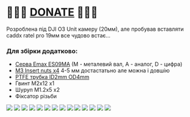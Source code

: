 
# 🍩🍩🍩 [DONATE](https://send.monobank.ua/jar/8GPxyGjM8E) 🍩🍩🍩


Розроблена під DJI O3 Unit камеру (20мм), але пробував вставляти caddx ratel pro 19мм все чудово встає...

### Для збірки додатково:
- [Серва Emax ES09MA](https://vi.aliexpress.com/item/4000975385342.html) (M - металевий вал, A - аналог, D - цифра)
- [M3 Insert nuts x4](https://vi.aliexpress.com/item/1005003582355741.html) 4-5 мм достастатьно але можна і довшію
- [PTFE трубка ID2mm OD4mm](https://vi.aliexpress.com/item/1005001446770552.html)
- Гвинт M2x12 x1
- Шуруп M1.2x5 x2
- Фіксатор різьби


![](/FPV_CAMERA_MOUNT/Povorotna/my_best/media/1.jpg)
![](/FPV_CAMERA_MOUNT/Povorotna/my_best/media/2.jpg)
![](/FPV_CAMERA_MOUNT/Povorotna/my_best/media/3.jpg)
![](/FPV_CAMERA_MOUNT/Povorotna/my_best/media/4.jpg)
![](/FPV_CAMERA_MOUNT/Povorotna/my_best/media/5.jpg)
![](/FPV_CAMERA_MOUNT/Povorotna/my_best/media/6.jpg)
![](/FPV_CAMERA_MOUNT/Povorotna/my_best/media/7.jpg)
![](/FPV_CAMERA_MOUNT/Povorotna/my_best/media/8.jpg)
![](/FPV_CAMERA_MOUNT/Povorotna/my_best/media/9.jpg)
![](/FPV_CAMERA_MOUNT/Povorotna/my_best/media/10.jpg)
![](/FPV_CAMERA_MOUNT/Povorotna/my_best/media/11.jpg)
![](/FPV_CAMERA_MOUNT/Povorotna/my_best/media/12.jpg)
![](/FPV_CAMERA_MOUNT/Povorotna/my_best/media/13.jpg)
![](/FPV_CAMERA_MOUNT/Povorotna/my_best/media/14.jpg)

